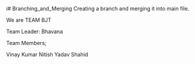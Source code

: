 i# Branching_and_Merging
Creating a branch and merging it into main file.

We are TEAM BJT

Team Leader:
Bhavana 

Team Members;

Vinay Kumar
Nitish Yadav
Shahid

